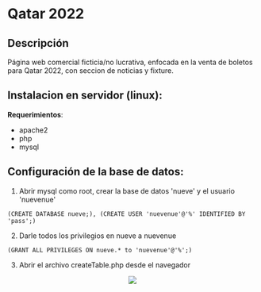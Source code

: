 # Qatar 2022

## Descripción
Página web comercial ficticia/no lucrativa, enfocada en la venta de boletos para Qatar 2022, con seccion de noticias y fixture.

## Instalacion en servidor (linux):
**Requerimientos**: 
- apache2
- php
- mysql

## Configuración de la base de datos:
1. Abrir mysql como root, crear la base de datos 'nueve' y el usuario 'nuevenue'
```
(CREATE DATABASE nueve;), (CREATE USER 'nuevenue'@'%' IDENTIFIED BY 'pass';)
```
2. Darle todos los privilegios en nueve a nuevenue 
```
(GRANT ALL PRIVILEGES ON nueve.* to 'nuevenue'@'%';)
```
3. Abrir el archivo createTable.php desde el navegador


<div style="text-align:center"><img src ="https://blogger.googleusercontent.com/img/b/R29vZ2xl/AVvXsEjOvjzsnX8ZuRAu3Q6rd6zcTB1blNargpKl1VSaaF-sCK6rhNTisThXPHyCMJWeVaO1QieP6EDTrMzPmH4TDlyLPAwgrmx7lkk-njAt6j1y1BQbYw5WLpi-kchbmbI55I4ShjCCGYpO7iCwd_2ZnKBl81v1bivlj5V_vZuNDh7TW9jlMU0iMQorng19/s16000/Qatar2022.png" /></div>
